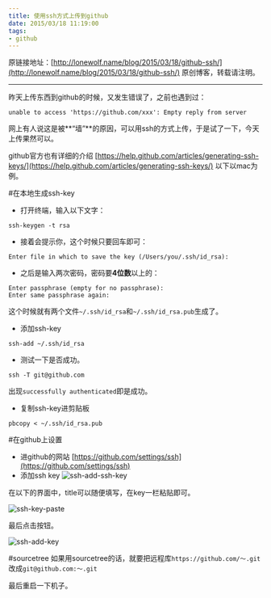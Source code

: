 ```yaml
---
title: 使用ssh方式上传到github
date: 2015/03/18 11:19:00
tags: 
- github
---
```

原链接地址：[http://lonewolf.name/blog/2015/03/18/github-ssh/](http://lonewolf.name/blog/2015/03/18/github-ssh/)
原创博客，转载请注明。

---

昨天上传东西到github的时候，又发生错误了，之前也遇到过：

```shell
unable to access 'https://github.com/xxx': Empty reply from server
```
网上有人说这是被**“墙”**的原因，可以用ssh的方式上传，于是试了一下，今天上传果然可以。

github官方也有详细的介绍
[https://help.github.com/articles/generating-ssh-keys/](https://help.github.com/articles/generating-ssh-keys/)
以下以mac为例。
<!--more-->
#在本地生成ssh-key
* 打开终端，输入以下文字：

```shell
ssh-keygen -t rsa
```

* 接着会提示你，这个时候只要回车即可：

```shell
Enter file in which to save the key (/Users/you/.ssh/id_rsa):
```

* 之后是输入两次密码，密码要**4位数**以上的：

```shell
Enter passphrase (empty for no passphrase):
Enter same passphrase again: 
```
这个时候就有两个文件`~/.ssh/id_rsa`和`~/.ssh/id_rsa.pub`生成了。

* 添加ssh-key

```shell
ssh-add ~/.ssh/id_rsa
```
* 测试一下是否成功。

```shell
ssh -T git@github.com
```
出现`successfully authenticated`即是成功。

* 复制ssh-key进剪贴板

```shell
pbcopy < ~/.ssh/id_rsa.pub
```

#在github上设置
* 进github的网站
[https://github.com/settings/ssh](https://github.com/settings/ssh)
* 添加ssh key
![ssh-add-ssh-key](https://help.github.com/assets/images/help/settings/ssh-add-ssh-key.png)

在以下的界面中，title可以随便填写，在key一栏粘贴即可。

![ssh-key-paste](https://help.github.com/assets/images/help/settings/ssh-key-paste.png)

最后点击按钮。

![ssh-add-key](https://help.github.com/assets/images/help/settings/ssh-add-key.png)

#sourcetree
如果用sourcetree的话，就要把远程库`https://github.com/～.git`改成`git@github.com:～.git`

最后重启一下机子。